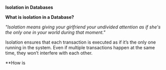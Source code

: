 **Isolation in Databases**

**What is isolation in a Database?**

  *"Isolation means giving your girlfriend your undivided attention as if she's the only one in your world during that moment."*
    
Isolation ensures that each transaction is executed as if it’s the only one running in the system. Even if multiple transactions happen at the same time, they won’t interfere with each other. 

**How is
